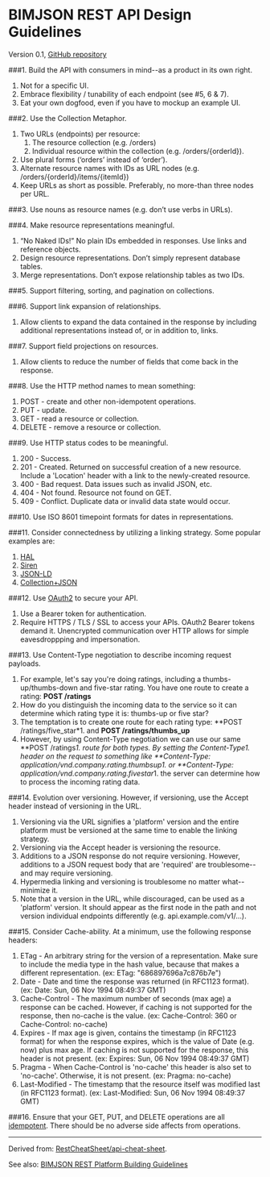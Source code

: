 # BIMJSON REST API Design Guidelines

Version 0.1, [GitHub repository](https://github.com/vdubya/BIMJSON)

###1. Build the API with consumers in mind--as a product in its own right.
1. Not for a specific UI.
1. Embrace flexibility / tunability of each endpoint (see #5, 6 & 7).
1. Eat your own dogfood, even if you have to mockup an example UI.

###2. Use the Collection Metaphor.
1. Two URLs (endpoints) per resource:
    1. The resource collection (e.g. /orders)
    1. Individual resource within the collection (e.g. /orders/{orderId}).
1. Use plural forms (‘orders’ instead of ‘order’).
1. Alternate resource names with IDs as URL nodes (e.g. /orders/{orderId}/items/{itemId})
1. Keep URLs as short as possible. Preferably, no more-than three nodes per URL.

###3. Use nouns as resource names (e.g. don’t use verbs in URLs).

###4. Make resource representations meaningful.
1. “No Naked IDs!” No plain IDs embedded in responses. Use links and reference objects.
1. Design resource representations. Don’t simply represent database tables.
1. Merge representations. Don’t expose relationship tables as two IDs.

###5. Support filtering, sorting, and pagination on collections.

###6. Support link expansion of relationships. 
1. Allow clients to expand the data contained in the response by including additional representations instead of, or in addition to, links.

###7. Support field projections on resources. 
1. Allow clients to reduce the number of fields that come back in the response.

###8. Use the HTTP method names to mean something:
1. POST - create and other non-idempotent operations.
1. PUT - update.
1. GET - read a resource or collection.
1. DELETE - remove a resource or collection.

###9. Use HTTP status codes to be meaningful.
1. 200 - Success.
1. 201 - Created. Returned on successful creation of a new resource. Include a 'Location' header with a link to the newly-created resource.
1. 400 - Bad request. Data issues such as invalid JSON, etc.
1. 404 - Not found. Resource not found on GET.
1. 409 - Conflict. Duplicate data or invalid data state would occur.

###10. Use ISO 8601 timepoint formats for dates in representations.

###11. Consider connectedness by utilizing a linking strategy. Some popular examples are:
1. [HAL](http://stateless.co/hal_specification.html)
1. [Siren](https://github.com/kevinswiber/siren)
1. [JSON-LD](http://json-ld.org/)
1. [Collection+JSON](http://amundsen.com/media-types/collection/)

###12. Use [OAuth2](http://oauth.net/2/) to secure your API.
1. Use a Bearer token for authentication.
1. Require HTTPS / TLS / SSL to access your APIs. OAuth2 Bearer tokens demand it. Unencrypted communication over HTTP allows for simple eavesdroppping and impersonation.

###13. Use Content-Type negotiation to describe incoming request payloads.
1. For example, let's say you're doing ratings, including a thumbs-up/thumbs-down and five-star rating. You have one route to create a rating: **POST /ratings**
1. How do you distinguish the incoming data to the service so it can determine which rating type it is: thumbs-up or five star?
1. The temptation is to create one route for each rating type: **POST /ratings/five_star*1. and **POST /ratings/thumbs_up**
1. However, by using Content-Type negotiation we can use our same **POST /ratings*1. route for both types. By setting the *Content-Type1. header on the request to something like **Content-Type: application/vnd.company.rating.thumbsup*1. or **Content-Type: application/vnd.company.rating.fivestar*1. the server can determine how to process the incoming rating data.

###14. Evolution over versioning. However, if versioning, use the Accept header instead of versioning in the URL.
1. Versioning via the URL signifies a 'platform' version and the entire platform must be versioned at the same time to enable the linking strategy.
1. Versioning via the Accept header is versioning the resource.
1. Additions to a JSON response do not require versioning. However, additions to a JSON request body that are 'required' are troublesome--and may require versioning.
1. Hypermedia linking and versioning is troublesome no matter what--minimize it.
1. Note that a version in the URL, while discouraged, can be used as a 'platform' version. It should appear as the first node in the path and not version individual endpoints differently (e.g. api.example.com/v1/...).

###15. Consider Cache-ability. At a minimum, use the following response headers:
1. ETag - An arbitrary string for the version of a representation. Make sure to include the media type in the hash value, because that makes a different representation. (ex: ETag: "686897696a7c876b7e")
1. Date - Date and time the response was returned (in RFC1123 format). (ex: Date: Sun, 06 Nov 1994 08:49:37 GMT)
1. Cache-Control - The maximum number of seconds (max age) a response can be cached. However, if caching is not supported for the response, then no-cache is the value. (ex: Cache-Control: 360 or Cache-Control: no-cache)
1. Expires - If max age is given, contains the timestamp (in RFC1123 format) for when the response expires, which is the value of Date (e.g. now) plus max age. If caching is not supported for the response, this header is not present. (ex: Expires: Sun, 06 Nov 1994 08:49:37 GMT)
1. Pragma - When Cache-Control is 'no-cache' this header is also set to 'no-cache'. Otherwise, it is not present. (ex: Pragma: no-cache)
1. Last-Modified - The timestamp that the resource itself was modified last (in RFC1123 format). (ex: Last-Modified: Sun, 06 Nov 1994 08:49:37 GMT)

###16. Ensure that your GET, PUT, and DELETE operations are all [idempotent](http://www.restapitutorial.com/lessons/idempotency.html).  There should be no adverse side affects from operations.
____

Derived from: [RestCheatSheet/api-cheat-sheet](https://github.com/RestCheatSheet/api-cheat-sheet#api-design-cheat-sheet).

See also: [BIMJSON REST Platform Building Guidelines](https://github.com/vdubya/BIMJSON/blob/master/BIMJSON-REST-Platform-Guidelines.md)
